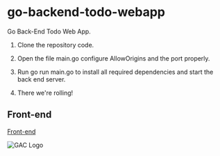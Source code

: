# go-backend-todo-webapp
Go Back-End Todo Web App.

1. Clone the repository code.

2. Open the file main.go configure AllowOrigins and the port properly.

3. Run go run main.go to install all required dependencies and start the back end server.

5. There we're rolling!

## Front-end

[Front-end](https://github.com/affkoul/react-frontend-todo-webapp)

![GAC Logo](https://geniusandcourage.com/favicon.ico)